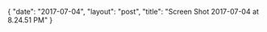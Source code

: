 {
   "date": "2017-07-04",
   "layout": "post",
   "title": "Screen Shot 2017-07-04 at 8.24.51 PM"
}

